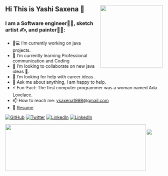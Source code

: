 ## Hi This is Yashi Saxena 👋<img align="right" width="200" height="200" bg_color=ffffff src=https://user-images.githubusercontent.com/53362962/90226721-0a8d0800-de31-11ea-8fe6-bbce5ae74a3c.gif> 

### I am a Software engineer👩‍💻, sketch artist ✍️, and painter👩‍🎨:
- 👧💻 I’m currently working on java projects.
- 🌱 I’m currently learning Professional communication and Coding 
- 👯 I’m looking to collaborate on new java ideas 🤝.
- 🤔 I’m looking for help with career ideas .
- 💬 Ask me about anything, I am happy to help.
- ⚡️ Fun-Fact: The first computer programmer was a woman named Ada Lovelace. 
- 📫 How to reach me: ysaxena1998@gmail.com
- 📝 [Resume](https://drive.google.com/file/d/1v_9jpWAiL6ua4yc1T4FpWQqraXj0L31q/view?usp=drivesdk)

<p align="left">
	<a href="https://github.com/Yashi09Saxena"><img src="https://img.shields.io/github/followers/Yashi09Saxena.svg?label=GitHub&style=social" alt="GitHub"></a>
	<a href="https://twitter/YashiSaxena11"><img src="https://img.shields.io/twitter/follow/YashiSaxena11?label=Twitter&style=social" alt="Twitter"></a> 
	<a href="https://www.linkedin.com/in/yashisaxena"><img src="https://img.shields.io/badge/LinkedIn--blueviolet.svg?style=social&logo=linkedin" alt="LinkedIn"></a>
	<a href="https://www.instagram.com/_yashisaxena"><img src="https://img.shields.io/badge/Instagram--blueviolet.svg?style=social&logo=Instagram" alt="LinkedIn"></a>                                                                                       
</p>
<img align="left" width="450" height="150" bg_color=ffffff src=https://user-images.githubusercontent.com/53362962/90227923-01049f80-de33-11ea-8c5b-dfa3f659b78c.gif>
<br>
<img align="center" src="https://github-readme-stats.vercel.app/api?username=Yashi09Saxena&&show_icons=true&title_color=7fdc84&icon_color=e9837c&text_color=daf7dc&bg_color=2d5986">
</br>
<!--
**Yashi09Saxena/Yashi09Saxena** is a ✨ _special_ ✨ repository because its `README.md` (this file) appears on your GitHub profile.


